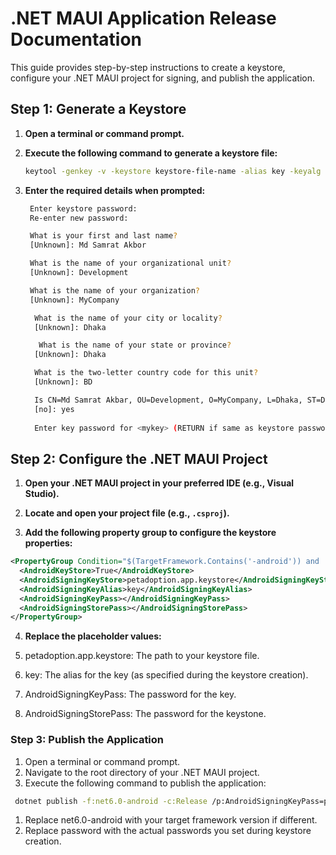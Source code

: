 # .NET MAUI Application Release Documentation

This guide provides step-by-step instructions to create a keystore, configure your .NET MAUI project for signing, and publish the application.

## Step 1: Generate a Keystore

1. **Open a terminal or command prompt.**

2. **Execute the following command to generate a keystore file:**
   ```sh
   keytool -genkey -v -keystore keystore-file-name -alias key -keyalg RSA -keysize 2048 -validity 10000
3. **Enter the required details when prompted:**
   ```sh
    Enter keystore password: 
    Re-enter new password: 

    What is your first and last name? 
    [Unknown]: Md Samrat Akbor

    What is the name of your organizational unit? 
    [Unknown]: Development

    What is the name of your organization? 
    [Unknown]: MyCompany

     What is the name of your city or locality? 
     [Unknown]: Dhaka

      What is the name of your state or province? 
     [Unknown]: Dhaka

     What is the two-letter country code for this unit? 
     [Unknown]: BD

     Is CN=Md Samrat Akbar, OU=Development, O=MyCompany, L=Dhaka, ST=Dhaka, C=BD correct? 
     [no]: yes
	
     Enter key password for <mykey> (RETURN if same as keystore password): 

## Step 2: Configure the .NET MAUI Project

1. **Open your .NET MAUI project in your preferred IDE (e.g., Visual Studio).**

2. **Locate and open your project file (e.g., `.csproj`).**

3. **Add the following property group to configure the keystore properties:**

```xml
<PropertyGroup Condition="$(TargetFramework.Contains('-android')) and '$(Configuration)' == 'Release'">
  <AndroidKeyStore>True</AndroidKeyStore>
  <AndroidSigningKeyStore>petadoption.app.keystore</AndroidSigningKeyStore>
  <AndroidSigningKeyAlias>key</AndroidSigningKeyAlias>
  <AndroidSigningKeyPass></AndroidSigningKeyPass>
  <AndroidSigningStorePass></AndroidSigningStorePass>
</PropertyGroup>
```
4. **Replace the placeholder values:**

1. petadoption.app.keystore: The path to your keystore file.
2. key: The alias for the key (as specified during the keystore creation).
3. AndroidSigningKeyPass: The password for the key.
4. AndroidSigningStorePass: The password for the keystone.
### Step 3: Publish the Application
1. Open a terminal or command prompt.
2. Navigate to the root directory of your .NET MAUI project.
3. Execute the following command to publish the application:
 ```sh
  dotnet publish -f:net6.0-android -c:Release /p:AndroidSigningKeyPass=password /p:AndroidSigningStorePass=password
```
1. Replace net6.0-android with your target framework version if different.
2. Replace password with the actual passwords you set during keystore creation.
